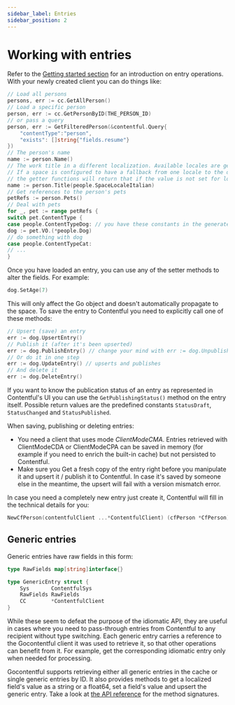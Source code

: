 ```yaml
---
sidebar_label: Entries
sidebar_position: 2
---
```


# Working with entries

Refer to the [Getting started section](../gettingstarted) for an introduction on entry operations.
With your newly created client you can do things like:

```go
// Load all persons
persons, err := cc.GetAllPerson()
// Load a specific person
person, err := cc.GetPersonByID(THE_PERSON_ID)
// or pass a query
person, err := GetFilteredPerson(&contentful.Query{
	"contentType":"person",
    "exists": []string{"fields.resume"}
})
// The person's name
name := person.Name()
// The work title in a different localization. Available locales are generated as constants.
// If a space is configured to have a fallback from one locale to the default one,
// the getter functions will return that if the value is not set for locale passed to the function.
name := person.Title(people.SpaceLocaleItalian)
// Get references to the person's pets
petRefs := person.Pets()
// Deal with pets
for _, pet := range petRefs {
switch pet.ContentType {
case people.ContentTypeDog: // you have these constants in the generated code
dog := pet.VO.(*people.Dog)
// do something with dog
case people.ContentTypeCat:
// ...
}
```

Once you have loaded an entry, you can use any of the setter methods to alter the fields. For example:

```go
dog.SetAge(7)
```

This will only affect the Go object and doesn't automatically propagate to the space.
To save the entry to Contentful you need to explicitly call one of these methods:

```go
// Upsert (save) an entry
err := dog.UpsertEntry()
// Publish it (after it's been upserted)
err := dog.PublishEntry() // change your mind with err := dog.UnpublishEntry()
// Or do it in one step
err := dog.UpdateEntry() // upserts and publishes
// And delete it
err := dog.DeleteEntry()
```

If you want to know the publication status of an entry as represented in Contentful's UI you
can use the `GetPublishingStatus()` method on the entry itself. Possible return values are the
predefined constants `StatusDraft`, `StatusChanged` and `StatusPublished`.

When saving, publishing or deleting entries:

- You need a client that uses mode _ClientModeCMA_. Entries retrieved with ClientModeCDA
  or ClientModeCPA can be saved in memory (for example if you need to enrich the built-in cache) but not persisted to
  Contentful.
- Make sure you Get a fresh copy of the entry right before you manipulate it and upsert it / publish it to Contentful. In case it's
  saved by someone else in the meantime, the upsert will fail with a version mismatch error.

In case you need a completely new entry just create it, Contentful will fill in the technical details for you:

```go
NewCfPerson(contentfulClient ...*ContentfulClient) (cfPerson *CfPerson)
```

## Generic entries

Generic entries have raw fields in this form:

```go
type RawFields map[string]interface{}

type GenericEntry struct {
	Sys       ContentfulSys
	RawFields RawFields
	CC        *ContentfulClient
}
```

While these seem to defeat the purpose of the idiomatic API, they are useful in cases where you need to pass-through entries from Contentful to any recipient without type switching. Each generic entry carries a reference to the Gocontentful client it was used to retrieve it, so that other operations can benefit from it.
For example, get the corresponding idiomatic entry only when needed for processing.

Gocontentful supports retrieving either all generic entries in the cache or single generic entries by ID. It also provides methods to get a localized field's value as a string or a float64, set a field's value and upsert the generic entry. Take a look at [the API reference](../api-reference.md) for the method signatures.
